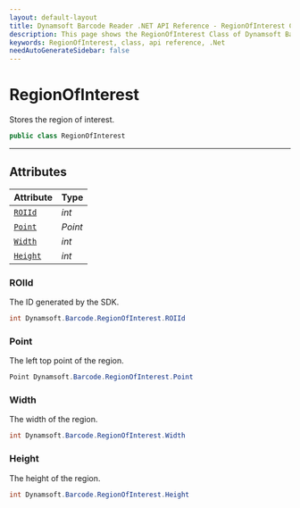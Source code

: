 ```yaml
---
layout: default-layout
title: Dynamsoft Barcode Reader .NET API Reference - RegionOfInterest Class
description: This page shows the RegionOfInterest Class of Dynamsoft Barcode Reader for .NET SDK.
keywords: RegionOfInterest, class, api reference, .Net
needAutoGenerateSidebar: false
---
```



# RegionOfInterest
Stores the region of interest.  

```csharp
public class RegionOfInterest
```  
  
---
  

## Attributes
  
| Attribute | Type |
|---------- | ---- |
| [`ROIId`](#roiid) | *int* |
| [`Point`](#point) | *Point* |
| [`Width`](#width) | *int* |
| [`Height`](#height) | *int* |


### ROIId
The ID generated by the SDK.

```csharp
int Dynamsoft.Barcode.RegionOfInterest.ROIId
```

### Point
The left top point of the region.

```csharp
Point Dynamsoft.Barcode.RegionOfInterest.Point
```

### Width
The width of the region.

```csharp
int Dynamsoft.Barcode.RegionOfInterest.Width
```

### Height
The height of the region.

```csharp
int Dynamsoft.Barcode.RegionOfInterest.Height
```
